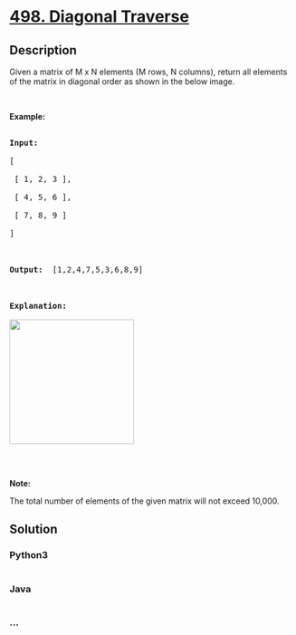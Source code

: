 # [498. Diagonal Traverse](https://leetcode.com/problems/diagonal-traverse)

## Description
<p>Given a matrix of M x N elements (M rows, N columns), return all elements of the matrix in diagonal order as shown in the below image.</p>

<p>&nbsp;</p>

<p><b>Example:</b></p>

<pre>
<b>Input:</b>
[
 [ 1, 2, 3 ],
 [ 4, 5, 6 ],
 [ 7, 8, 9 ]
]

<b>Output:</b>  [1,2,4,7,5,3,6,8,9]

<b>Explanation:</b>
<img src="https://assets.leetcode.com/uploads/2018/10/12/diagonal_traverse.png" style="width: 220px;" />
</pre>

<p>&nbsp;</p>

<p><b>Note:</b></p>

<p>The total number of elements of the given matrix will not exceed 10,000.</p>



## Solution
<!-- Type common method here -->


### Python3
<!-- Type special method here -->

```python

```

### Java
<!-- Type special method here -->

```java

```

### ...
```

```

